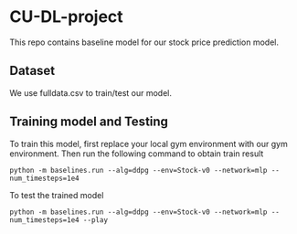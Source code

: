 # CU-DL-project
This repo contains baseline model for our stock price prediction model.

## Dataset
We use fulldata.csv to train/test our model.

## Training model and Testing
To train this model, first replace your local gym environment with our gym environment. Then run the following command to obtain train result
```
python -m baselines.run --alg=ddpg --env=Stock-v0 --network=mlp --num_timesteps=1e4
```
To test the trained model
```
python -m baselines.run --alg=ddpg --env=Stock-v0 --network=mlp --num_timesteps=1e4 --play
```
